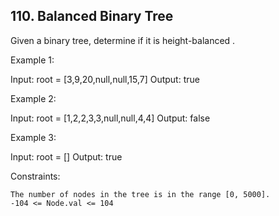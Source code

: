 ## 110. Balanced Binary Tree

Given a binary tree, determine if it is
height-balanced
.



Example 1:

Input: root = [3,9,20,null,null,15,7]
Output: true

Example 2:

Input: root = [1,2,2,3,3,null,null,4,4]
Output: false

Example 3:

Input: root = []
Output: true



Constraints:

    The number of nodes in the tree is in the range [0, 5000].
    -104 <= Node.val <= 104

